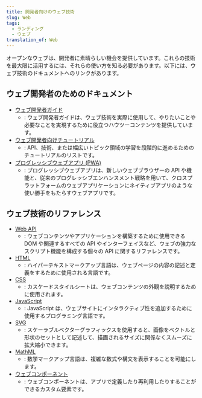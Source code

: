 ```yaml
---
title: 開発者向けのウェブ技術
slug: Web
tags:
  - ランディング
  - ウェブ
translation_of: Web
---
```

オープンなウェブは、開発者に素晴らしい機会を提供しています。これらの技術を最大限に活用するには、それらの使い方を知る必要があります。以下には、ウェブ技術のドキュメントへのリンクがあります。

## ウェブ開発者のためのドキュメント

- [ウェブ開発者ガイド](/ja/docs/Web/Guide)
  - : ウェブ開発者ガイドは、ウェブ技術を実際に使用して、やりたいことや必要なことを実現するために役立つハウツーコンテンツを提供しています。
- [ウェブ開発者向けチュートリアル](/ja/docs/Web/Tutorials)
  - : API、技術、または幅広いトピック領域の学習を段階的に進めるためのチュートリアルのリストです。
- [プログレッシブウェブアプリ (PWA)](/ja/docs/Web/Progressive_web_apps)
  - : プログレッシブウェブアプリは、新しいウェブブラウザーの API や機能と、従来のプログレッシブエンハンスメント戦略を用いて、クロスプラットフォームのウェブアプリケーションにネイティブアプリのような使い勝手をもたらすウェブアプリです。

## ウェブ技術のリファレンス

- [Web API](/ja/docs/Web/API)
  - : ウェブコンテンツやアプリケーションを構築するために使用できる DOM や関連するすべての API やインターフェイスなど、ウェブの強力なスクリプト機能を構成する個々の API に関するリファレンスです。
- [HTML](/ja/docs/Web/HTML)
  - : ハイパーテキストマークアップ言語は、ウェブページの内容の記述と定義をするために使用される言語です。
- [CSS](/ja/docs/Web/CSS)
  - : カスケードスタイルシートは、ウェブコンテンツの外観を説明するために使用されます。
- [JavaScript](/ja/docs/Web/JavaScript)
  - : JavaScript は、ウェブサイトにインタラクティブ性を追加するために使用するプログラミング言語です。
- [SVG](/ja/docs/Web/SVG)
  - : スケーラブルベクターグラフィックスを使用すると、画像をベクトルと形状のセットとして記述して、描画されるサイズに関係なくスムーズに拡大縮小できます。
- [MathML](/ja/docs/Web/MathML)
  - : 数学マークアップ言語は、複雑な数式や構文を表示することを可能にします。
- [ウェブコンポーネント](/ja/docs/Web/Web_Components)
  - : ウェブコンポーネントは、アプリで定義したり再利用したりすることができるカスタム要素です。
